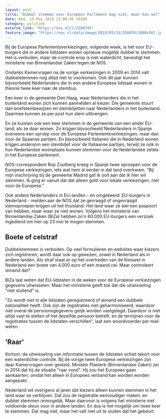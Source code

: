 ```yaml
---
layout: post
title: "Dubbel stemmen voor Europees Parlement mag niet, maar kan wel"
date: Wed, 15 May 2019 13:08:45 +0200
category: politiek
externe_link: "https://nos.nl/l/2284745"
feature_image: "https://nos.nl/data/image/2019/05/15/550070/1008x567.jpg"
---
```


<p>Bij de Europese Parlementsverkiezingen, volgende week, is het voor EU-burgers die in andere lidstaten wonen opnieuw mogelijk dubbel te stemmen. Het is verboden, maar de controle erop is niet waterdicht, bevestigt het ministerie van Binnenlandse Zaken tegen de NOS.</p>
<p>Ondanks Kamervragen na de vorige verkiezingen in 2009 en 2014 valt dubbelstemmen nog altijd niet te voorkomen. Ook dit jaar kunnen bijvoorbeeld Nederlanders die in een andere Europese lidstaat wonen in theorie twee keer naar de stembus.</p>
<p>Een keer in de gemeente Den Haag, waar Nederlanders die in het buitenland wonen zich kunnen aanmelden al kiezer. Die gemeente stuurt dan briefstembewijzen en stembiljetten naar Nederlanders in het buitenland. Daarmee kunnen ze per post hun stem uitbrengen.</p>
<p>En ze kunnen ook een keer stemmen in de gemeente van een ander EU-land, als ze daar wonen. Zo krijgen bijvoorbeeld Nederlanders in Spanje eveneens een oproep voor de Europese Parlementsverkiezingen, maar dan voor de Spaanse partijen. En bijvoorbeeld Italianen die in Nederland wonen krijgen andersom een stembiljet voor de Italiaanse partijen, terwijl ze ook in hun Nederlandse woonplaats kunnen stemmen voor de Nederlandse zetels in het Europese parlement.</p>
<p>NOS-correspondent Rop Zoutberg kreeg in Spanje twee oproepen voor de Europese verkiezingen, iets wat hem al eerder in dat land overkwam. "Bij mijn inschrijving bij de gemeente Madrid gaf ik ooit aan dat ik hier wil stemmen. Ik ging er vanuit dat dat alleen gold voor lokale verkiezingen, niet voor de Europese."</p>
<p>Ook andere Nederlanders in EU-landen - en omgekeerd: EU-burgers in Nederland - melden aan de NOS dat ze gevraagd of ongevraagd stemoproepen krijgen uit het thuisland. Het land waar ze wel een paspoort van hebben, maar waar ze niet wonen. Volgens het ministerie van Binnenlandse Zaken (BiZa) hebben zo'n 60.000 EU-burgers een verzoek ingediend om hier op 23 mei te mogen stemmen.</p>
<h2>Boete of celstraf</h2>
<p>Dubbelstemmen is verboden. Op veel formulieren en websites waar kiezers zich registreren, wordt daar ook op gewezen, zowel in Nederland als in andere landen. Als straf staat er op het overtreden van de Kieswet in Nederland een boete van 4.000 euro of een maand cel. Maar controleert iemand dat?</p>
<p>BiZa laat weten dat EU-lidstaten in de weken voor de Europese verkiezingen gegevens uitwisselen. Maar het ministerie geeft toe dat die uitwisseling "niet sluitend" is.</p>
<p>"Zo wordt niet in alle lidstaten geregistreerd of iemand een dubbele nationaliteit heeft. Ook zijn de registraties niet geharmoniseerd, waardoor niet overal de persoonsgegevens gelijk worden vastgelegd. Daardoor is niet altijd vast te stellen of het dezelfde persoon betreft, en de termijnen voor de registraties tussen de lidstaten verschillen", laat een woordvoerder per mail weten.</p>
<h2>'Raar'</h2>
<p>Kortom: de uitwisseling van informatie tussen de lidstaten schiet tekort voor een waterdichte controle. Bij de vorige twee Europese verkiezingen zijn daar Kamervragen over gesteld. Minister Plasterk (Binnenlandse Zaken) zei in 2014 dat hij de situatie "raar vond". Hij zou het Europees gaan aankaarten, omdat het alleen in Europees verband kan worden worden aangepakt.</p>
<p>Nederland wil overigens al jaren dat kiezers alleen kunnen stemmen in het land waar ze verblijven. Dat zou de registratie eenvoudiger maken, en dubbel stemmen onmogelijk. Maar daarvoor is volgens het ministerie niet voldoende steun voor in andere landen. En dus is het mogelijk om twee keer te stemmen. Dat mag niet, maar het valt niet uit te sluiten dat het gebeurt.</p>
